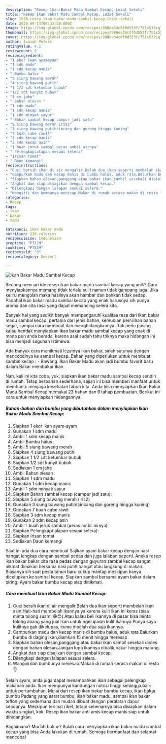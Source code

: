 ```yaml
---
description: "Resep Ikan Bakar Madu Sambal Kecap, Lezat Sekali"
title: "Resep Ikan Bakar Madu Sambal Kecap, Lezat Sekali"
slug: 1036-resep-ikan-bakar-madu-sambal-kecap-lezat-sekali
date: 2020-09-14T06:33:30.809Z
image: https://img-global.cpcdn.com/recipes/988ea34c0f0d553f/751x532cq70/ikan-bakar-madu-sambal-kecap-foto-resep-utama.jpg
thumbnail: https://img-global.cpcdn.com/recipes/988ea34c0f0d553f/751x532cq70/ikan-bakar-madu-sambal-kecap-foto-resep-utama.jpg
cover: https://img-global.cpcdn.com/recipes/988ea34c0f0d553f/751x532cq70/ikan-bakar-madu-sambal-kecap-foto-resep-utama.jpg
author: Isaiah Peters
ratingvalue: 4.1
reviewcount: 3
recipeingredient:
- "1 ekor ikan ayamayam"
- "1 sdm madu"
- "1 sdm kecap manis"
- " Bumbu halus "
- "5 siung bawang merah"
- "4 siung bawang putih"
- "1 1/2 sdt ketumbar bubuk"
- "1/2 sdt kunyit bubuk"
- "1 cm jahe"
- " Bahan olesan "
- "1 sdm madu"
- "1 sdm kecap manis"
- "1 sdm minyak sayur"
- " Bahan sambal kecap campur jadi satu"
- "5 siung bawang merah iris2"
- "3 siung bawang putihcincang dan goreng hingga kuning"
- "7 buah cabe rawit"
- "3 sdm kecap manis"
- "2 sdm kecap asin"
- "1 buah jeruk sambal peras ambil airnya"
- " Pelengkaplalapan sesuai selera"
- "Irisan tomat"
- " Daun kemangi"
recipeinstructions:
- "Cuci bersih ikan di air mengalir.Belah dua ikan seperti membelah ikan asin.Hati-hati membelah ikannya ya karena kulit ikan ini keras (bisa minta tolong suami 😁😍).Atau kalau beli ikannya di pasar bisa minta tolong abang yang jual ikan untuk ngelupasin kulit ikannya.Punya saya kulitnya gak dikelupas, cuma dibelah dua saja ikannya."
- "Campurkan madu dan kecap manis di bumbu halus, aduk rata.Balurkan bumbu di daging ikan,diamkan 15 menit hingga meresap."
- "Siapkan bahan olesan,panggang atau bakar ikan sambil sesekali dioles dengan bahan olesan.Jangan lupa ikannya dibalik,bakar hingga matang."
- "Angkat dan siap disajikan dengan sambal kecap."
- "Dilengkapi dengan lalapan sesuai selera."
- "Wangiiii dan bumbunya meresap.Makan di rumah serasa makan di resto 👌"
categories:
- Resep
tags:
- ikan
- bakar
- madu

katakunci: ikan bakar madu 
nutrition: 219 calories
recipecuisine: Indonesian
preptime: "PT12M"
cooktime: "PT55M"
recipeyield: "3"
recipecategory: Dessert

---
```



![Ikan Bakar Madu Sambal Kecap](https://img-global.cpcdn.com/recipes/988ea34c0f0d553f/751x532cq70/ikan-bakar-madu-sambal-kecap-foto-resep-utama.jpg)

Sedang mencari ide resep ikan bakar madu sambal kecap yang unik? Cara menyiapkannya memang tidak terlalu sulit namun tidak gampang juga. Jika keliru mengolah maka hasilnya akan hambar dan bahkan tidak sedap. Padahal ikan bakar madu sambal kecap yang enak harusnya sih punya aroma dan cita rasa yang dapat memancing selera kita.

Banyak hal yang sedikit banyak mempengaruhi kualitas rasa dari ikan bakar madu sambal kecap, pertama dari jenis bahan, kemudian pemilihan bahan segar, sampai cara membuat dan menghidangkannya. Tak perlu pusing kalau hendak menyiapkan ikan bakar madu sambal kecap yang enak di mana pun anda berada, karena asal sudah tahu triknya maka hidangan ini bisa menjadi suguhan istimewa.

Ada banyak cara menikmati lezatnya ikan bakar, salah satunya dengan mencocolnya ke sambal kecap. Bahan yang diperlukan untuk membuat sambal kecap : - Bawang. Ikan Bakar Madu akan jadi bumbu favorit baru dalam Bakar membakar ikan.


Nah, kali ini kita coba, yuk, siapkan ikan bakar madu sambal kecap sendiri di rumah. Tetap berbahan sederhana, sajian ini bisa memberi manfaat untuk membantu menjaga kesehatan tubuh kita. Anda bisa menyiapkan Ikan Bakar Madu Sambal Kecap memakai 23 bahan dan 6 tahap pembuatan. Berikut ini cara untuk menyiapkan hidangannya.

<!--inarticleads1-->

##### Bahan-bahan dan bumbu yang dibutuhkan dalam menyiapkan Ikan Bakar Madu Sambal Kecap:

1. Siapkan 1 ekor ikan ayam-ayam
1. Gunakan 1 sdm madu
1. Ambil 1 sdm kecap manis
1. Ambil  Bumbu halus :
1. Ambil 5 siung bawang merah
1. Siapkan 4 siung bawang putih
1. Siapkan 1 1/2 sdt ketumbar bubuk
1. Siapkan 1/2 sdt kunyit bubuk
1. Sediakan 1 cm jahe
1. Ambil  Bahan olesan :
1. Siapkan 1 sdm madu
1. Gunakan 1 sdm kecap manis
1. Ambil 1 sdm minyak sayur
1. Siapkan  Bahan sambal kecap (campur jadi satu):
1. Siapkan 5 siung bawang merah (iris2)
1. Gunakan 3 siung bawang putih(cincang dan goreng hingga kuning)
1. Gunakan 7 buah cabe rawit
1. Siapkan 3 sdm kecap manis
1. Gunakan 2 sdm kecap asin
1. Ambil 1 buah jeruk sambal (peras ambil airnya)
1. Siapkan  Pelengkap(lalapan sesuai selera):
1. Siapkan Irisan tomat
1. Sediakan  Daun kemangi


Saat ini ada dua cara membuat Sajikan ayam bakar kecap dengan nasi hangat lengkap dengan sambal pedas dan juga lalaban seperti. Aneka resep ikan bakar bakar cita rasa pedas dengan guyuran sambal kecap sangat nikmat dimakan bersama nasi putih hangat atau langsung di makan. Biasanya sih saat pesta tahun baru cukup mantap meskipun hanya dicelupkan ke sambal kecap. Siapkan sambal bersama ayam bakar dalam piring; Ayam bakar bumbu kecap siap dinikmati. 

<!--inarticleads2-->

##### Cara membuat Ikan Bakar Madu Sambal Kecap:

1. Cuci bersih ikan di air mengalir.Belah dua ikan seperti membelah ikan asin.Hati-hati membelah ikannya ya karena kulit ikan ini keras (bisa minta tolong suami 😁😍).Atau kalau beli ikannya di pasar bisa minta tolong abang yang jual ikan untuk ngelupasin kulit ikannya.Punya saya kulitnya gak dikelupas, cuma dibelah dua saja ikannya.
1. Campurkan madu dan kecap manis di bumbu halus, aduk rata.Balurkan bumbu di daging ikan,diamkan 15 menit hingga meresap.
1. Siapkan bahan olesan,panggang atau bakar ikan sambil sesekali dioles dengan bahan olesan.Jangan lupa ikannya dibalik,bakar hingga matang.
1. Angkat dan siap disajikan dengan sambal kecap.
1. Dilengkapi dengan lalapan sesuai selera.
1. Wangiiii dan bumbunya meresap.Makan di rumah serasa makan di resto 👌


Selain ayam, anda juga dapat menambahkan ikan sebagai pelengkap makanan anda. Ikan mempunyai kandungan nutrisi tinggi sehingga baik untuk pertumbuhan. Mulai dari resep ikan bakar bumbu kecap, ikan bakar bumbu Padang yang sarat bumbu, ikan bakar madu, sampai ikan bakar teflon yang sederhana dan mudah dibuat dengan peralatan dapur seadanya. Meskipun terlihat ribet, tetapi sebenarnya bisa disiapkan dalam waktu singkat, kok. Resep ikan bakar anti amis kecap manis siap untuk dihidangkan. 

Bagaimana? Mudah bukan? Itulah cara menyiapkan ikan bakar madu sambal kecap yang bisa Anda lakukan di rumah. Semoga bermanfaat dan selamat mencoba!
